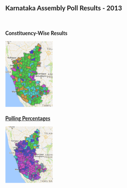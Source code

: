 <style>
body {
    font-family: "Lato", sans-serif;
    transition: background-color .5s;
}

</style>
 
<body>

<h2>Karnataka Assembly Poll Results - 2013</h2><br>
<h3>Constituency-Wise Results</h3>
<a target="_blank" href="./ka.html">
  <img src="./ka_poll.png" alt="Forest" style="width:150px">
    <br>
<h3>Polling Percentages</h3>
<a target="_blank" href="./ka_poll.html">
  <img src="./ka_polls.png" alt="Forest" style="width:150px">
    
<script>
  (function(i,s,o,g,r,a,m){i['GoogleAnalyticsObject']=r;i[r]=i[r]||function(){
  (i[r].q=i[r].q||[]).push(arguments)},i[r].l=1*new Date();a=s.createElement(o),
  m=s.getElementsByTagName(o)[0];a.async=1;a.src=g;m.parentNode.insertBefore(a,m)
  })(window,document,'script','https://www.google-analytics.com/analytics.js','ga');

  ga('create', 'UA-96169856-1', 'auto');
  ga('send', 'pageview');

</script>



